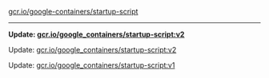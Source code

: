 [gcr.io/google-containers/startup-script](https://hub.docker.com/r/cruse/startup-script/tags/) 

----
**Update: [gcr.io/google_containers/startup-script:v2](https://hub.docker.com/r/cruse/startup-script/tags/)**

Update: [gcr.io/google_containers/startup-script:v2](https://hub.docker.com/r/cruse/startup-script/tags/)

Update: [gcr.io/google_containers/startup-script:v1](https://hub.docker.com/r/cruse/startup-script/tags/)

